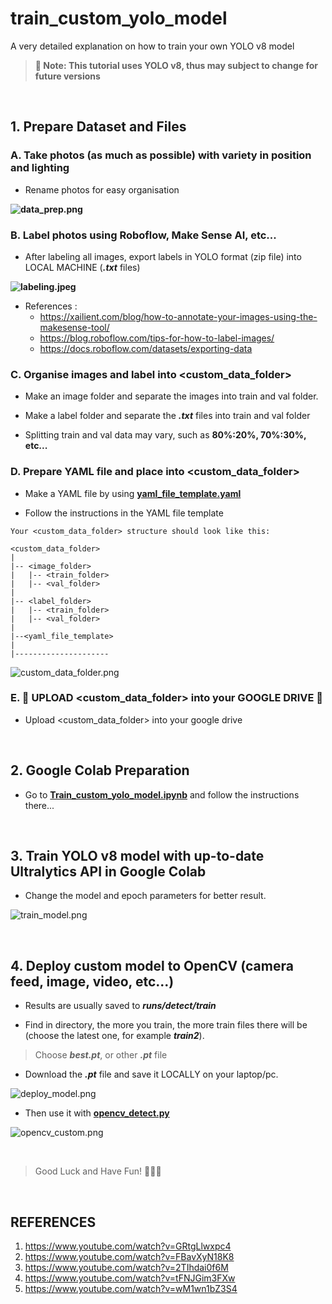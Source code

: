 # train_custom_yolo_model
A very detailed explanation on how to train your own YOLO v8 model

> **📌 Note: This tutorial uses YOLO v8, thus may subject to change for future versions**

<br>

## 1. Prepare Dataset and Files
### A. Take photos (as much as possible) with variety in position and lighting
- Rename photos for easy organisation

**![data_prep.png](https://github.com/alfa934/train_custom_yolo_model/blob/main/resource/data_prep.png)**

### B. Label photos using Roboflow, Make Sense AI, etc...
- After labeling all images, export labels in YOLO format (zip file) into LOCAL MACHINE (**_.txt_** files) 

**![labeling.jpeg](https://github.com/alfa934/train_custom_yolo_model/blob/main/resource/labeling.jpeg)**

- References :
  - https://xailient.com/blog/how-to-annotate-your-images-using-the-makesense-tool/
  - https://blog.roboflow.com/tips-for-how-to-label-images/
  - https://docs.roboflow.com/datasets/exporting-data


### C. Organise images and label into **<custom_data_folder>**
- Make an image folder and separate the images into train and val folder.

- Make a label folder and separate the **_.txt_** files into train and val folder

- Splitting train and val data may vary, such as **80%:20%, 70%:30%, etc...**

### D. Prepare YAML file and place into **<custom_data_folder>**
- Make a YAML file by using **[yaml_file_template.yaml](https://github.com/alfa934/train_custom_yolo_model/blob/main/yaml_file_template.yaml)**

- Follow the instructions in the YAML file template

```
Your <custom_data_folder> structure should look like this:

<custom_data_folder> 
|
|-- <image_folder>
|   |-- <train_folder>
|   |-- <val_folder>
|
|-- <label_folder>
|   |-- <train_folder>
|   |-- <val_folder>
|
|--<yaml_file_template>
|
|---------------------
```

![custom_data_folder.png](https://github.com/alfa934/train_custom_yolo_model/blob/main/resource/custom_data_folder.png)


### E. 📌 UPLOAD <custom_data_folder> into your GOOGLE DRIVE 📌
- Upload <custom_data_folder> into your google drive

<br>

## 2. Google Colab Preparation
- Go to **[Train_custom_yolo_model.ipynb](https://github.com/alfa934/train_custom_yolo_model/blob/main/Train_custom_yolo_model.ipynb)**
and follow the instructions there...

<br>

## 3. Train YOLO v8 model with up-to-date Ultralytics API in Google Colab
- Change the model and epoch parameters for better result.

![train_model.png](https://github.com/alfa934/train_custom_yolo_model/blob/main/resource/train_model.png)

<br>

## 4. Deploy custom model to OpenCV (camera feed, image, video, etc...)
- Results are usually saved to **_runs/detect/train_** <br>


- Find in directory, the more you train, the more train files there will be (choose the latest one, for example **_train2_**).


> Choose **_best.pt_**, or other **_.pt_** file

- Download the **_.pt_** file and save it LOCALLY on your laptop/pc.

![deploy_model.png](https://github.com/alfa934/train_custom_yolo_model/blob/main/resource/deploy_model.png)

- Then use it with **[opencv_detect.py](https://github.com/alfa934/train_custom_yolo_model/blob/main/opencv_detect.py)**

![opencv_custom.png](https://github.com/alfa934/train_custom_yolo_model/blob/main/resource/opencv_custom.png)

<br>

> Good Luck and Have Fun! 🌝🌝🌝

<br>

## REFERENCES
1. https://www.youtube.com/watch?v=GRtgLlwxpc4
2. https://www.youtube.com/watch?v=FBavXyN18K8
3. https://www.youtube.com/watch?v=2TIhdai0f6M
4. https://www.youtube.com/watch?v=tFNJGim3FXw
5. https://www.youtube.com/watch?v=wM1wn1bZ3S4
